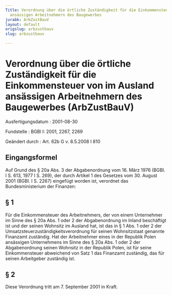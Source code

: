 ```yaml
---
Title: Verordnung über die örtliche Zuständigkeit für die Einkommensteuer von im Ausland
  ansässigen Arbeitnehmern des Baugewerbes
jurabk: ArbZustBauV
layout: default
origslug: arbzustbauv
slug: arbzustbauv

---
```


# Verordnung über die örtliche Zuständigkeit für die Einkommensteuer von im Ausland ansässigen Arbeitnehmern des Baugewerbes (ArbZustBauV)

Ausfertigungsdatum
:   2001-08-30

Fundstelle
:   BGBl I: 2001, 2267, 2269

Geändert durch
:   Art. 62b G v. 8.5.2008 I 810


## Eingangsformel

Auf Grund des § 20a Abs. 3 der Abgabenordnung vom 16. März 1976 (BGBl. I S. 613, 1977 I S. 269), der durch Artikel 1 des Gesetzes vom 30. August 2001 (BGBl. I S. 2267) eingefügt worden ist, verordnet das Bundesministerium der Finanzen:


## § 1

Für die Einkommensteuer des Arbeitnehmers, der von einem Unternehmer im Sinne des § 20a Abs. 1 oder 2 der Abgabenordnung im Inland beschäftigt ist und der seinen Wohnsitz im Ausland hat, ist das in § 1 Abs. 1 oder 2 der Umsatzsteuerzuständigkeitsverordnung für seinen Wohnsitzstaat genannte Finanzamt zuständig. Hat der Arbeitnehmer eines in der Republik Polen ansässigen Unternehmens im Sinne des § 20a Abs. 1 oder 2 der Abgabenordnung seinen Wohnsitz in der Republik Polen, ist für seine Einkommensteuer abweichend von Satz 1 das Finanzamt zuständig, das für seinen Arbeitgeber zuständig ist.


## § 2

Diese Verordnung tritt am 7. September 2001 in Kraft.

